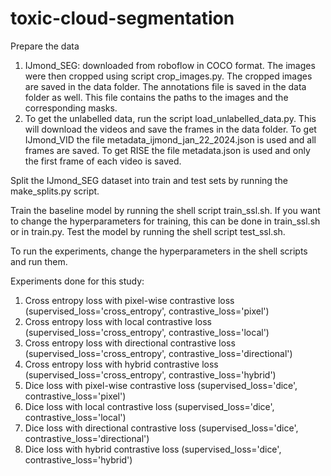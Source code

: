 # toxic-cloud-segmentation

Prepare the data
1. IJmond_SEG: downloaded from roboflow in COCO format. The images were then cropped using script crop_images.py. The 
   cropped images are saved in the data folder. The annotations file is saved in the data folder as well. This file
   contains the paths to the images and the corresponding masks. 
2. To get the unlabelled data, run the script load_unlabelled_data.py. This will download the videos and save the 
frames in the data folder. To get IJmond_VID the file metadata_ijmond_jan_22_2024.json is used and all frames are saved. 
To get RISE the file metadata.json is used and only the first frame of each video is saved.

Split the IJmond_SEG dataset into train and test sets by running the make_splits.py script.

Train the baseline model by running the shell script train_ssl.sh. If you want to change the hyperparameters for 
training, this can be done in train_ssl.sh or in train.py. Test the model by running the shell script test_ssl.sh.

To run the experiments, change the hyperparameters in the shell scripts and run them. 

Experiments done for this study:
1. Cross entropy loss with pixel-wise contrastive loss (supervised_loss='cross_entropy', contrastive_loss='pixel')
2. Cross entropy loss with local contrastive loss (supervised_loss='cross_entropy', contrastive_loss='local')
3. Cross entropy loss with directional contrastive loss (supervised_loss='cross_entropy', contrastive_loss='directional')
4. Cross entropy loss with hybrid contrastive loss (supervised_loss='cross_entropy', contrastive_loss='hybrid')
5. Dice loss with pixel-wise contrastive loss (supervised_loss='dice', contrastive_loss='pixel')
6. Dice loss with local contrastive loss (supervised_loss='dice', contrastive_loss='local')
7. Dice loss with directional contrastive loss (supervised_loss='dice', contrastive_loss='directional')
8. Dice loss with hybrid contrastive loss (supervised_loss='dice', contrastive_loss='hybrid')